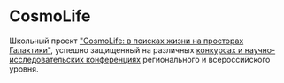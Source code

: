 # CosmoLife
Школьный проект ["CosmoLife: в поисках жизни на просторах Галактики"](https://github.com/Anaiya798/CosmoLife/blob/main/docs.pdf), успешно защищенный на различных [конкурсах и научно-исследовательских конференциях](https://github.com/Anaiya798/CosmoLife/blob/main/achievements.pdf) регионального и всероссийского уровня.
